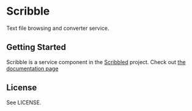 # Scribble

Text file browsing and converter service.

## Getting Started

Scribble is a service component in the [Scribbled](http://scribbled.io) project. Check out [the documentation page](http://scribbled.io/about-scribble/)

## License

See LICENSE.